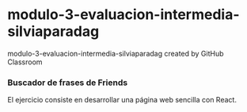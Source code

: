 # modulo-3-evaluacion-intermedia-silviaparadag
modulo-3-evaluacion-intermedia-silviaparadag created by GitHub Classroom

### Buscador de frases de Friends
El ejercicio consiste en desarrollar una página web sencilla con React.
